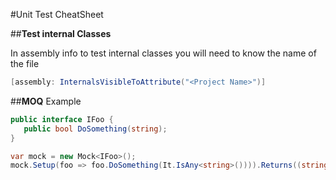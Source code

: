 #Unit Test CheatSheet

##**Test internal Classes**

In assembly info to test internal classes you will need to know the name of the file
```cs
[assembly: InternalsVisibleToAttribute("<Project Name>")]
```

##**MOQ**
Example
```cs
public interface IFoo {
   public bool DoSomething(string);
}

var mock = new Mock<IFoo>();
mock.Setup(foo => foo.DoSomething(It.IsAny<string>()))).Returns((string s) => s.ToLower());
```